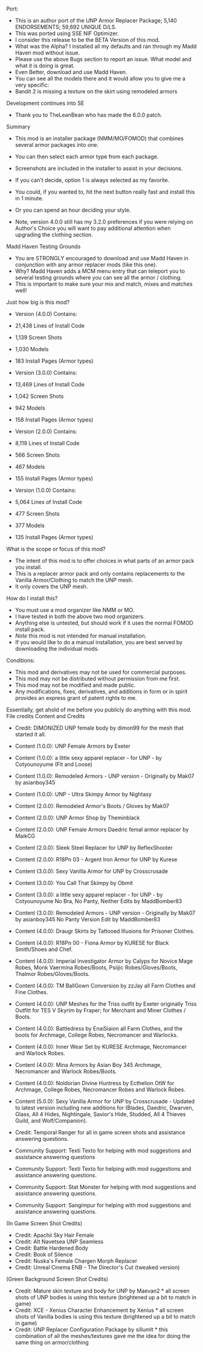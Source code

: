 
Port: 
- This is an author port of the UNP Armor Replacer Package; 5,140 ENDORSEMENTS; 59,692 UNIQUE D/LS.
- This was ported using SSE NIF Optimizer.
- I consider this release to be the BETA Version of this mod.
- What was the Alpha? I installed all my defaults and ran through my Madd Haven mod without issue.
- Please use the above Bugs section to report an issue.  What model and what it is doing is great.
- Even Better, download and use Madd Haven. 
- You can see all the models there and it would allow you to give me a very specific:
- Bandit 2 is missing a texture on the skirt using remodeled armors

Development continues into SE
- Thank you  to TheLeanBean who has made the 6.0.0 patch.

Summary
- This mod is an installer package (NMM/MO/FOMOD) that combines several armor packages into one. 
- You can then select each armor type from each package. 
- Screenshots are included in the installer to assist in your decisions.

- If you can't decide, option 1 is always selected as my favorite. 
- You could, if you wanted to, hit the next button really fast and install this in 1 minute. 
- Or you can spend an hour deciding your style.
- Note, version 4.0.0 still has my 3.2.0 preferences if you were relying on Author's Choice you will want to pay additional attention when upgrading the clothing section.

Madd Haven Testing Grounds
- You are STRONGLY encouraged to download and use Madd Haven in conjunction with any armor replacer mods (like this one).
- Why? Madd Haven adds a MCM menu entry that can teleport you to several testing grounds where you can see all the armor / clothing.
- This is important to make sure your mix and match, mixes and matches well!

Just how big is this mod?
- Version (4.0.0) Contains:
- 21,438 Lines of Install Code
- 1,139 Screen Shots
- 1,030 Models
- 183 Install Pages (Armor types)

- Version (3.0.0) Contains:
- 13,469 Lines of Install Code
- 1,042 Screen Shots
- 942 Models
- 158 Install Pages (Armor types)

- Version (2.0.0) Contains:
- 8,119 Lines of Install Code
- 566 Screen Shots
- 467 Models
- 155 Install Pages (Armor types)

- Version (1.0.0) Contains:
- 5,064 Lines of Install Code
- 477 Screen Shots
- 377 Models
- 135 Install Pages (Armor types)

What is the scope or focus of this mod?
- The intent of this mod is to offer choices in what parts of an armor pack you install. 
- This is a replacer armor pack and only contains replacements to the Vanilla Armor/Clothing to match the UNP mesh.
- It only covers the UNP mesh.

How do I install this?
- You must use a mod organizer like NMM or MO.
- I have tested in both the above two mod organizers.
- Anything else is untested, but should work if it uses the normal FOMOD install pack.
- *Note* this mod is not intended for manual installation.
- If you would like to do a manual installation, you are best served by downloading the individual mods.

Conditions:
- This mod and derivatives may not be used for commercial purposes.
- This mod may not be distributed without permission from me first.
- This mod may not be modified and made public.
- Any modifications, fixes, derivatives, and additions in form or in spirit provides an express grant of patent rights to me.

Essentially, get ahold of me before you publicly do anything with this mod.
File credits
Content and Credits
- Credit: DIMONIZED UNP female body by dimon99 for the mesh that started it all.
- Content (1.0.0): UNP Female Armors by Exeter
- Content (1.0.0): a little sexy apparel replacer - for UNP - by Cotyounoyume (Fit and Loose)
- Content (1.0.0): Remodeled Armors - UNP version - Originally by Mak07 by asianboy345
- Content (1.0.0): UNP - Ultra Skimpy Armor by Nightasy

- Content (2.0.0): Remodeled Armor's Boots / Gloves by Mak07
- Content (2.0.0): UNP Armor Shop by Theminblack
- Content (2.0.0): UNP Female Armors Daedric femal armor replacer by MaikCG
- Content (2.0.0): Sleek Steel Replacer for UNP by ReflexShooter
- Content (2.0.0): R18Pn 03 - Argent Iron Armor for UNP by Kurese

- Content (3.0.0): Sexy Vanilla Armor for UNP by Crosscrusade
- Content (3.0.0): You Call That Skimpy by Obmit
- Content (3.0.0): a little sexy apparel replacer - for UNP - by Cotyounoyume No Bra, No Panty, Neither Edits by MaddBomber83
- Content (3.0.0): Remodeled Armors - UNP version - Originally by Mak07 by asianboy345 No Panty Version Edit by MaddBomber83

- Content (4.0.0): Draugr Skirts by Tattooed Illusions for Prisoner Clothes.
- Content (4.0.0): R18Pn 00 - Fiona Armor by KURESE for Black Smith/Shoes and Chef.
- Content (4.0.0): Imperial Investigator Armor by Calyps for Novice Mage Robes, Monk Vaermina Robes/Boots, Psiijic Robes/Gloves/Boots, Thalmor Robes/Gloves/Boots.
- Content (4.0.0): TM BallGown Conversion by zzJay all Farm Clothes and Fine Clothes.
- Content (4.0.0): UNP Meshes for the Triss outfit by Exeter originally Triss Outfitt for TES V Skyrim by Fraper; for Merchant and Miner Clothes / Boots.
- Content (4.0.0): Battledress by EnaiSiaion all Farm Clothes, and the boots for Archmage, College Robes, Necromancer and Warlocks.
- Content (4.0.0): Inner Wear Set by KURESE Archmage, Necromancer and Warlock Robes.
- Content (4.0.0): Mina Armors by Asian Boy 345 Archmage, Necromancer and Warlock Robes/Boots.
- Content (4.0.0): Noldorian Divine Huntress by Ecthelion OtW for Archmage, College Robes, Necromancer Robes and Warlock Robes.

- Content (5.0.0): Sexy Vanilla Armor for UNP by Crosscrusade - Updated to latest version including new additions for (Blades, Daedric, Dwarven, Glass, All 4 Hides, Nightingale, Savior's Hide, Studded, All 4 Thieves Guild, and Wolf/Companion).

- Credit: Temporal Ranger for all in game screen shots and assistance answering questions.
- Community Support: Texti Texto for helping with mod suggestions and assistance answering questions
- Community Support: Texti Texto for helping with mod suggestions and assistance answering questions.
- Community Support: Stat Monster for helping with mod suggestions and assistance answering questions.
- Community Support: Sangimpur for helping with mod suggestions and assistance answering questions.

(In Game Screen Shot Credits)
- Credit: Apachii Sky Hair Female
- Credit: Alt Navetsea UNP Seamless
- Credit: Battle Hardened Body
- Credit: Book of Silence
- Credit: Nuska's Female Chargen Morph Replacer
- Credit: Unreal Cinema ENB - The Director's Cut (tweaked version)

(Green Background Screen Shot Credits)
- Credit: Mature skin texture and body for UNP by Maevan2 * all screen shots of UNP bodies is using this texture (brightened up a bit to match in game)
- Credit: XCE - Xenius Character Enhancement by Xenius * all screen shots of Vanilla bodies is using this texture (brightened up a bit to match in game)
- Credit: UNP Replacer Configuration Package by sillumlt * this combination of all the meshes/textures gave me the idea for doing the same thing on armor/clothing
